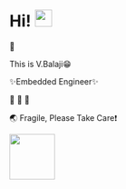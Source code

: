 # Hi! <img src="https://media.giphy.com/media/hvRJCLFzcasrR4ia7z/giphy.gif" width="30px">
🌱 

This is V.Balaji:grin:

✨Embedded Engineer✨                                           

:see_no_evil: :hear_no_evil: :speak_no_evil:

:earth_asia: Fragile, Please Take Care:heavy_exclamation_mark:

<img src="https://media.giphy.com/media/31vamYdZV5ISQ/giphy.gif" width="80px"> 
